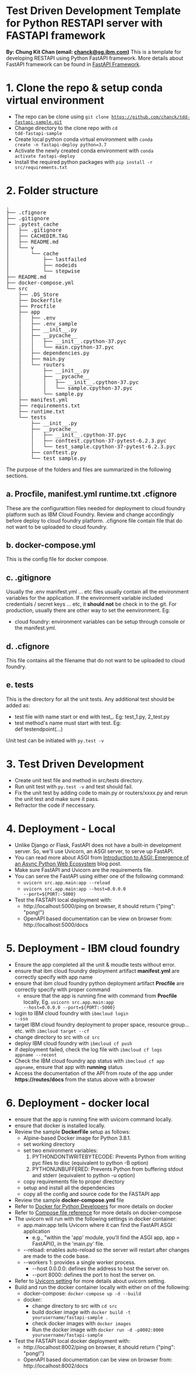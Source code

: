 # Test Driven Development Template for Python RESTAPI server with FASTAPI framework
**By: Chung Kit Chan (email: chanck@sg.ibm.com)**
This is a template for developing RESTAPI using Python FastAPI framework. More details about FastAPI framework can be found in [FastAPI Framework](https://fastapi.tiangolo.com). 

# 1. Clone the repo & setup conda virtual environment
* The repo can be clone using <code>git clone https://github.com/chanck/tdd-fastapi-sample.git</code>
* Change directory to the clone repo with <code>cd tdd-fastapi-sample</code>
* Create local python conda virtual environment with <code>conda create -n fastapi-deploy python=3.7</code>
* Activate the newly created conda environment with <code>conda activate fastapi-deploy</code>
* Install the required python packages with <code>pip install -r src/requirements.txt</code> 

# 2. Folder structure
<pre>
.
├── .cfignore
├── .gitignore
├── .pytest_cache
│   ├── .gitignore
│   ├── CACHEDIR.TAG
│   ├── README.md
│   └── v
│       └── cache
│           ├── lastfailed
│           ├── nodeids
│           └── stepwise
├── README.md
├── docker-compose.yml
└── src
    ├── .DS_Store
    ├── Dockerfile
    ├── Procfile
    ├── app
    │   ├── .env
    │   ├── .env_sample
    │   ├── __init__.py
    │   ├── __pycache__
    │   │   ├── __init__.cpython-37.pyc
    │   │   └── main.cpython-37.pyc
    │   ├── dependencies.py
    │   ├── main.py
    │   └── routers
    │       ├── __init__.py
    │       ├── __pycache__
    │       │   ├── __init__.cpython-37.pyc
    │       │   └── sample.cpython-37.pyc
    │       └── sample.py
    ├── manifest.yml
    ├── requirements.txt
    ├── runtime.txt
    └── tests
        ├── __init__.py
        ├── __pycache__
        │   ├── __init__.cpython-37.pyc
        │   ├── conftest.cpython-37-pytest-6.2.3.pyc
        │   └── test_sample.cpython-37-pytest-6.2.3.pyc
        ├── conftest.py
        └── test_sample.py
</pre>
The purpose of the folders and files are summarized in the following sections.

## a. Procfile, manifest.yml runtime.txt .cfignore
These are the configurattion files needed for deployment to cloud foundry platform such as IBM Cloud Foundry. Review and change accordingly before deploy to cloud foundry platform. .cfignore file contain file that do not want to be uploaded to cloud foundry.

## b. docker-compose.yml
This is the config file for docker compose.

## c. .gitignore
Usually the .env manifest.yml ... etc files usually contain all the environment variables for the application.  If the environment variable included credentials / secret keys ... etc, it **should not** be check in to the git. For production, usually there are other way to set the eenvironment. Eg:
* cloud foundry: environment variables can be setup through console or the manifest.yml. 

## d. .cfignore
This file contains all the filename that do not want to be uploaded to cloud foundry.

## e. tests
This is the directory for all the unit tests. Any additional test should be added as:
* test file with name start or end with test_. Eg: test_1.py, 2_test.py
* test method's name must start with test. Eg:  
def testendpoint(...)

Unit test can be initiated with
<code>py.test -v</code>

# 3. Test Driven Development

* Create unit test file and method in src/tests directory.
* Run unit test with <code>py.test -v</code> and test should fail.
* Fix the unit test by adding code to main.py or routers/xxxx.py and rerun the unit test and make sure it pass.
* Refractor the code if neccessary.

# 4. Deployment - Local
* Unlike Django or Flask, FastAPI does not have a built-in development server. So, we'll use Uvicorn, an ASGI server, to serve up FastAPI.
* You can read more about ASGI from [Introduction to ASGI: Emergence of an Async Python Web Ecosystem](https://florimond.dev/blog/articles/2019/08/introduction-to-asgi-async-python-web/) blog post.
* Make sure FastAPI and Uvicorn are the requirements file.
* You can serve the FastAPI using either one of the following command: 
  *  <code>uvicorn src.app.main:app --reload</code>
  *  <code>uvicorn src.app.main:app --host=0.0.0.0 --port=${PORT:-5000}</code>
* Test the FASTAPI local deployment with:
  * http://localhost:5000/ping on browser, it should return {"ping": "pong!"}
  * OpenAPI based documentation can be view on browser from: http://localhost:5000/docs

# 5. Deployment - IBM cloud foundry

* Ensure the app completed all the unit & moudle tests without error.
* ensure that ibm cloud foundry deployment artifact **manifest.yml** are correctly specify with app name 
* ensure that ibm cloud foundry python deployment artifact **Procfile** are correctly specify with proper command
   * ensure that the app is running fine with command from **Procfile** locally, Eg. <code>uvicorn src.app.main:app --host=0.0.0.0 --port=${PORT:-5000}</code>
* login to IBM cloud foundry with <code>ibmcloud login --sso</code> 
* target IBM cloud foundry deployment to proper space, resource group... etc. with <code>ibmcloud target --cf</code>
* change directory to src with <code>cd src</code>
* deploy IBM cloud foundry with <code>ibmcloud cf push</code>
* if deployment failed, check the log file with <code>ibmcloud cf logs appname --recent</code> 
* Check the IBM cloud foundry app status with <code>ibmcloud cf app appname</code>, ensure that app with **running** status  
* Access the documentation of the API from route of the app under **https://routes/docs** from the status above with a browser

# 6. Deployment - docker local
* ensure that the app is running fine with uvicorn command locally.
* ensure that docker is installed locally.
* Review the sample **DockerFile** setup as follows:
  * Alpine-based Docker image for Python 3.8.1. 
  * set working directory
  * set two environment variables:
	  1. PYTHONDONTWRITEBYTECODE: Prevents Python from writing pyc files to disc (equivalent to python -B option)
	  2. PYTHONUNBUFFERED: Prevents Python from buffering stdout and stderr (equivalent to python -u option)
  * copy requirements file to proper directory
  * setup and install all the dependencies 
  * copy all the config and source code for the FASTAPI app
* Review the sample **docker-compose.yml** file
* Refer to [Docker for Python Developers](https://mherman.org/presentations/dockercon-2018/#1) for more details on docker
* Refer to [Compose file reference](https://docs.docker.com/compose/compose-file/) for more details on docker-compose
* The uvicorn will run with the following settings in docker container:
  * app.main:app tells Uvicorn where it can find the FastAPI ASGI application    
    *  e.g., "within the 'app' module, you'll find the ASGI app, app = FastAPI(), in the 'main.py' file.
  * --reload: enables auto-reload so the server will restart after changes are made to the code base.
  * --workers 1: provides a single worker process.
	* --host 0.0.0.0: defines the address to host the server on.
	* --port 8000: defines the port to host the server on.
* Refer to [Uvicorn setting](https://www.uvicorn.org/settings/) for more details about uvicorn setting.
* Build and run the docker container locally with either on of the following:
  * docker-compose: <code>docker-compose up -d --build</code>
  * docker: 
    * change directory to src with <code>cd src</code>
    * build docker image with <code>docker build -t yourusername/fastapi-sample .</code>
    * check docker images with <code>docker images</code>
    * Run the docker image with <code>docker run -d -p8002:8000  yourusername/fastapi-sample</code>
* Test the FASTAPI local docker deployment with:
  * http://localhost:8002/ping on browser, it should return {"ping": "pong!"}
  * OpenAPI based documentation can be view on browser from: http://localhost:8002/docs
